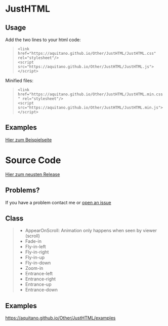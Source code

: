 # JustHTML

## **Usage** 
Add the two lines to your html code: <br />
  >`<link href="https://aquitano.github.io/Other/JustHTML/JustHTML.css" rel="stylesheet"/>` <br />
  >`<script src="https://aquitano.github.io/Other/JustHTML/JustHTML.js"></script>` <br />

Minified files: <br />
  >`<link href="https://aquitano.github.io/Other/JustHTML/JustHTML.min.css" rel="stylesheet"/>` <br />
  >`<script src="https://aquitano.github.io/Other/JustHTML/JustHTML.min.js"></script>`

## **Examples** 
<a href="https://aquitano.github.io/Other/JustHTML/examples">Hier zum Beispielseite</a>

# **Source Code**
<a href="https://github.com/Aquitano/JustHTML/releases">Hier zum neusten Release</a>

## **Problems?** 
If you have a problem contact me or <a href="https://github.com/Aquitano/JustHTML/issues">open an issue</a>

## **Class**

> - AppearOnScroll: Animation only happens when seen by viewer (scroll) <br />
> - Fade-in <br />
> - Fly-in-left <br />
> - Fly-in-right <br />
> - Fly-in-up <br />
> - Fly-in-down <br />
> - Zoom-in <br />
> - Entrance-left <br />
> - Entrance-right <br />
> - Entrance-up <br />
> - Entrance-down <br />

## **Examples**
https://aquitano.github.io/Other/JustHTML/examples